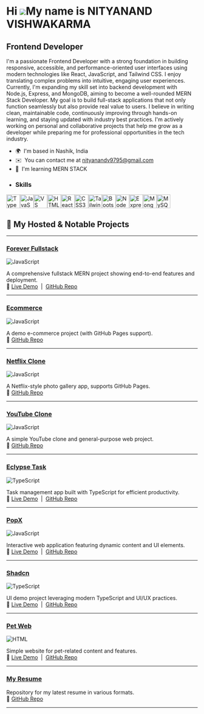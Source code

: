 Hi ![](https://user-images.githubusercontent.com/18350557/176309783-0785949b-9127-417c-8b55-ab5a4333674e.gif)My name is NITYANAND VISHWAKARMA
=============================================================================================================================================

Frontend Developer
------------------

I'm a passionate Frontend Developer with a strong foundation in building responsive, accessible, and performance-oriented user interfaces using modern technologies like React, JavaScript, and Tailwind CSS. I enjoy translating complex problems into intuitive, engaging user experiences. Currently, I'm expanding my skill set into backend development with Node.js, Express, and MongoDB, aiming to become a well-rounded MERN Stack Developer. My goal is to build full-stack applications that not only function seamlessly but also provide real value to users. I believe in writing clean, maintainable code, continuously improving through hands-on learning, and staying updated with industry best practices. I'm actively working on personal and collaborative projects that help me grow as a developer while preparing me for professional opportunities in the tech industry.

*   🌍  I'm based in Nashik, India
*   ✉️  You can contact me at [nityanandv9795@gmail.com](mailto:nityanandv9795@gmail.com)
*   🧠  I'm learning MERN STACK
*   ### Skills 
<p align="left">
<a href="https://www.typescriptlang.org/" target="_blank" rel="noreferrer"><img src="https://raw.githubusercontent.com/danielcranney/readme-generator/main/public/icons/skills/typescript-colored.svg" width="36" height="36" alt="TypeScript" /></a><a href="https://developer.mozilla.org/en-US/docs/Web/JavaScript" target="_blank" rel="noreferrer"><img src="https://raw.githubusercontent.com/danielcranney/readme-generator/main/public/icons/skills/javascript-colored.svg" width="36" height="36" alt="JavaScript" /></a><a href="https://code.visualstudio.com/" target="_blank" rel="noreferrer"><img src="https://raw.githubusercontent.com/danielcranney/readme-generator/main/public/icons/skills/visualstudiocode.svg" width="36" height="36" alt="VS Code" /></a><a href="https://developer.mozilla.org/en-US/docs/Glossary/HTML5" target="_blank" rel="noreferrer"><img src="https://raw.githubusercontent.com/danielcranney/readme-generator/main/public/icons/skills/html5-colored.svg" width="36" height="36" alt="HTML5" /></a><a href="https://reactjs.org/" target="_blank" rel="noreferrer"><img src="https://raw.githubusercontent.com/danielcranney/readme-generator/main/public/icons/skills/react-colored.svg" width="36" height="36" alt="React" /></a><a href="https://www.w3.org/TR/CSS/#css" target="_blank" rel="noreferrer"><img src="https://raw.githubusercontent.com/danielcranney/readme-generator/main/public/icons/skills/css3-colored.svg" width="36" height="36" alt="CSS3" /></a><a href="https://tailwindcss.com/" target="_blank" rel="noreferrer"><img src="https://raw.githubusercontent.com/danielcranney/readme-generator/main/public/icons/skills/tailwindcss-colored.svg" width="36" height="36" alt="TailwindCSS" /></a><a href="https://getbootstrap.com/" target="_blank" rel="noreferrer"><img src="https://raw.githubusercontent.com/danielcranney/readme-generator/main/public/icons/skills/bootstrap-colored.svg" width="36" height="36" alt="Bootstrap" /></a><a href="https://nodejs.org/en/" target="_blank" rel="noreferrer"><img src="https://raw.githubusercontent.com/danielcranney/readme-generator/main/public/icons/skills/nodejs-colored.svg" width="36" height="36" alt="NodeJS" /></a><a href="https://expressjs.com/" target="_blank" rel="noreferrer"><img src="https://raw.githubusercontent.com/danielcranney/readme-generator/main/public/icons/skills/express-colored.svg" width="36" height="36" alt="Express" /></a><a href="https://www.mongodb.com/" target="_blank" rel="noreferrer"><img src="https://raw.githubusercontent.com/danielcranney/readme-generator/main/public/icons/skills/mongodb-colored.svg" width="36" height="36" alt="MongoDB" /></a><a href="https://www.mysql.com/" target="_blank" rel="noreferrer"><img src="https://raw.githubusercontent.com/danielcranney/readme-generator/main/public/icons/skills/mysql-colored.svg" width="36" height="36" alt="MySQL" /></a>
                    </p>

## 🚀 My Hosted & Notable Projects

---

### <a href="https://forever-backend-theta-olive.vercel.app" target="_blank">Forever Fullstack</a>  
![JavaScript](https://img.shields.io/badge/JavaScript-yellow?logo=javascript&logoColor=F7DF1E)

A comprehensive fullstack MERN project showing end-to-end features and deployment.  
🔗 [Live Demo](https://forever-backend-theta-olive.vercel.app) &nbsp;|&nbsp; [GitHub Repo](https://github.com/nityanand22/Forever_Fullstack)

---

### <a href="https://github.com/nityanand22/ecommerce" target="_blank">Ecommerce</a>  
![JavaScript](https://img.shields.io/badge/JavaScript-yellow?logo=javascript&logoColor=F7DF1E)

A demo e-commerce project (with GitHub Pages support).  
🔗 [GitHub Repo](https://github.com/nityanand22/ecommerce)

---

### <a href="https://github.com/nityanand22/Photo_Gallery" target="_blank">Netflix Clone</a>  
![JavaScript](https://img.shields.io/badge/JavaScript-yellow?logo=javascript&logoColor=F7DF1E)

A Netflix-style photo gallery app, supports GitHub Pages.  
🔗 [GitHub Repo](https://github.com/nityanand22/Photo_Gallery)

---

### <a href="https://github.com/nityanand22/task" target="_blank">YouTube Clone</a>  
![JavaScript](https://img.shields.io/badge/JavaScript-yellow?logo=javascript&logoColor=F7DF1E)

A simple YouTube clone and general-purpose web project.  
🔗 [GitHub Repo](https://github.com/nityanand22/task)

---

### <a href="https://eclypse-task.vercel.app" target="_blank">Eclypse Task</a>  
![TypeScript](https://img.shields.io/badge/TypeScript-lightblue?logo=typescript&logoColor=3178C6)

Task management app built with TypeScript for efficient productivity.  
🔗 [Live Demo](https://eclypse-task.vercel.app) &nbsp;|&nbsp; [GitHub Repo](https://github.com/nityanand22/Eclypse-Task)

---

### <a href="https://pop-x-nu-drab.vercel.app" target="_blank">PopX</a>  
![JavaScript](https://img.shields.io/badge/JavaScript-yellow?logo=javascript&logoColor=F7DF1E)

Interactive web application featuring dynamic content and UI elements.  
🔗 [Live Demo](https://pop-x-nu-drab.vercel.app) &nbsp;|&nbsp; [GitHub Repo](https://github.com/nityanand22/PopX)

---

### <a href="https://shadcn-gules.vercel.app" target="_blank">Shadcn</a>  
![TypeScript](https://img.shields.io/badge/TypeScript-lightblue?logo=typescript&logoColor=3178C6)

UI demo project leveraging modern TypeScript and UI/UX practices.  
🔗 [Live Demo](https://shadcn-gules.vercel.app) &nbsp;|&nbsp; [GitHub Repo](https://github.com/nityanand22/Shadcn)

---

### <a href="https://pet-web-xi.vercel.app" target="_blank">Pet Web</a>  
![HTML](https://img.shields.io/badge/HTML-lightgrey?logo=html5&logoColor=E34F26)

Simple website for pet-related content and features.  
🔗 [Live Demo](https://pet-web-xi.vercel.app) &nbsp;|&nbsp; [GitHub Repo](https://github.com/nityanand22/Pet_web)

---

### <a href="https://github.com/nityanand22/my-resume" target="_blank">My Resume</a>  
Repository for my latest resume in various formats.  
🔗 [GitHub Repo](https://github.com/nityanand22/my-resume)

---

<!-- Add more projects as you build and deploy! -->
